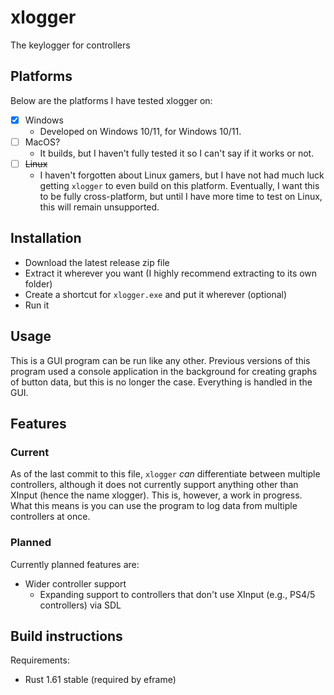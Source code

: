 # xlogger

The keylogger for controllers

## Platforms

Below are the platforms I have tested xlogger on:

- [x] Windows
  - Developed on Windows 10/11, for Windows 10/11.
- [ ] MacOS?
  - It builds, but I haven't fully tested it so I can't say if it works or not.
- [ ] ~~Linux~~
  - I haven't forgotten about Linux gamers, but I have not had much luck getting `xlogger` to even build on this platform. Eventually, I want this to be fully cross-platform, but until I have more time to test on Linux, this will remain unsupported.

## Installation

- Download the latest release zip file
- Extract it wherever you want (I highly recommend extracting to its own folder)
- Create a shortcut for `xlogger.exe` and put it wherever (optional)
- Run it

## Usage

This is a GUI program can be run like any other. Previous versions of this program used a console application in the background for creating graphs of button data, but this is no longer the case. Everything is handled in the GUI.

## Features

### Current

As of the last commit to this file, `xlogger` _can_ differentiate between multiple controllers, although it does not currently support anything other than XInput (hence the name xlogger). This is, however, a work in progress. What this means is you can use the program to log data from multiple controllers at once.

### Planned

Currently planned features are:

- Wider controller support
  - Expanding support to controllers that don't use XInput (e.g., PS4/5 controllers) via SDL

## Build instructions

Requirements:

- Rust 1.61 stable (required by eframe)
